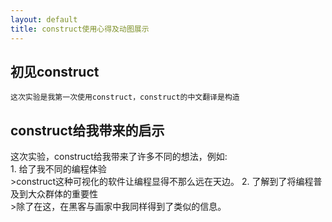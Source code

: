 ```yaml
---
layout: default
title: construct使用心得及动图展示
---
```


## 初见construct

    这次实验是我第一次使用construct，construct的中文翻译是构造
## construct给我带来的启示
    
这次实验，construct给我带来了许多不同的想法，例如:<br>
    1. 给了我不同的编程体验<br>
        >construct这种可视化的软件让编程显得不那么远在天边。
    2. 了解到了将编程普及到大众群体的重要性<br>
        >除了在这，在黑客与画家中我同样得到了类似的信息。
